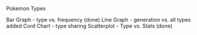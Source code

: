 Pokemon Types

Bar Graph - type vs. frequency (done)
Line Graph - generation vs. all types added
Cord Chart - type sharing
Scatterplot - Type vs. Stats (done)